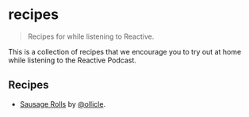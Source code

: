 # recipes

> Recipes for while listening to Reactive.

This is a collection of recipes that we encourage you to try out at home while listening to the Reactive Podcast.

## Recipes

* [Sausage Rolls](https://github.com/reactivepod/recipes/blob/master/recipes/sausage-rolls.md) by [@ollicle](http://github.com/ollicle).
